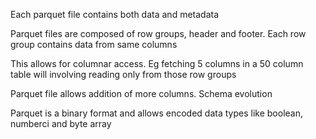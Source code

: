 Each parquet file contains both data and metadata 

Parquet files are composed of row groups, header and footer. Each row group contains data from same columns

This allows for columnar access. Eg fetching 5 columns in a 50 column table will involving reading only from those row groups

Parquet file allows addition of more columns. Schema evolution

Parquet is a binary format and allows encoded data types like boolean, numberci and byte array
